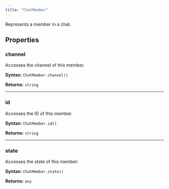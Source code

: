 ```yaml
---
title: "ChatMember"
---
```


Represents a member in a chat.

## Properties

### channel

Accesses the channel of this member.

**Syntax:** `ChatMember.channel()`

**Returns:** `string`

---

### id

Accesses the ID of this member.

**Syntax:** `ChatMember.id()`

**Returns:** `string`

---

### state

Accesses the state of this member.

**Syntax:** `ChatMember.state()`

**Returns:** `any`
